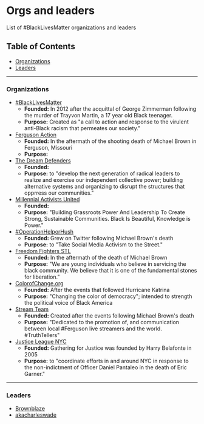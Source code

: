 Orgs and leaders
====

List of #BlackLivesMatter organizations and leaders

Table of Contents
-------

- [Organizations](#organizations)
- [Leaders](#leaders)

-------

### Organizations
- [#BlackLivesMatter](http://blacklivesmatter.com/)
	* **Founded:** In 2012 after the acquittal of George Zimmerman following the murder of Trayvon Martin, a 17 year old Black teenager.
	* **Purpose:** Created as "a call to action and response to the virulent anti-Black racism that permeates our society."
- [Ferguson Action](http://fergusonaction.com/)
	* **Founded:** In the aftermath of the shooting death of Michael Brown in Ferguson, Missouri
	* **Purpose:**
- [The Dream Defenders](http://dreamdefenders.org/)
	* **Founded:**
	* **Purpose:** to "develop the next generation of radical leaders to realize and exercise our independent collective power; building alternative systems and organizing to disrupt the structures that opprress our communities."
- [Millennial Activists United](http://millennialau.tumblr.com/)
	* **Founded:**
	* **Purpose:** "Building Grassroots Power And Leadership To Create Strong, Sustainable Communities. Black Is Beautiful, Knowledge is Power."
- [#OperationHelporHush](http://operationhelporhush.org/)
	* **Founded:** Grew on Twitter following Michael Brown's death
	* **Purpose:** to "Take Social Media Activism to the Street."
- [Freedom Fighters STL](https://twitter.com/FF_STL)
	* **Founded:** In the aftermath of the death of Michael Brown
	* **Purpose:** "We are young individuals who believe in servicing the black community. We believe that it is one of the fundamental stones for liberation."
- [ColorofChange.org](http://colorofchange.org/)
	* **Founded:** After the events that followed Hurricane Katrina
	* **Purpose:** "Changing the color of democracy"; intended to strength the political voice of Black America
- [Stream Team](https://twitter.com/fergusonstream1)
	* **Founded:** Created after the events following Michael Brown's death
	* **Purpose:** "Dedicated to the promotion of, and communication between local #Ferguson live streamers and the world. #TruthTellers"
- [Justice League NYC](http://www.gatheringforjustice.org/)
	* **Founded:** Gathering for Justice was founded by Harry Belafonte in 2005
	* **Purpose:** to "coordinate efforts in and around NYC in response to the non-indictment of Officer Daniel Pantaleo in the death of Eric Garner."

-------

### Leaders
- [Brownblaze](http://twitter.com/brownblaze)
- [akacharleswade](http://twitter.com/akacharleswade)
